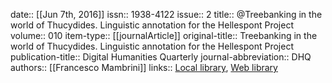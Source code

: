 date:: [[Jun 7th, 2016]]
issn:: 1938-4122
issue:: 2
title:: @Treebanking in the world of Thucydides. Linguistic annotation for the Hellespont Project
volume:: 010
item-type:: [[journalArticle]]
original-title:: Treebanking in the world of Thucydides. Linguistic annotation for the Hellespont Project
publication-title:: Digital Humanities Quarterly
journal-abbreviation:: DHQ
authors:: [[Francesco Mambrini]]
links:: [Local library](zotero://select/groups/2386895/items/YFFFTBA8), [Web library](https://www.zotero.org/groups/2386895/items/YFFFTBA8)
